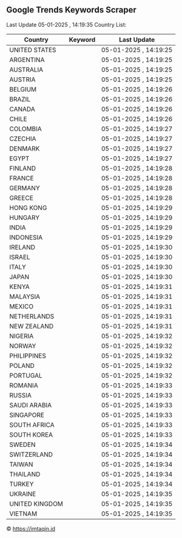 
## Google Trends Keywords Scraper

Last Update 05-01-2025 , 14:19:35
Country List:

| Country | Keyword | Last Update |
| --- | --- | --- |
| UNITED STATES |  | 05-01-2025 , 14:19:25 |
| ARGENTINA |  | 05-01-2025 , 14:19:25 |
| AUSTRALIA |  | 05-01-2025 , 14:19:25 |
| AUSTRIA |  | 05-01-2025 , 14:19:25 |
| BELGIUM |  | 05-01-2025 , 14:19:26 |
| BRAZIL |  | 05-01-2025 , 14:19:26 |
| CANADA |  | 05-01-2025 , 14:19:26 |
| CHILE |  | 05-01-2025 , 14:19:26 |
| COLOMBIA |  | 05-01-2025 , 14:19:27 |
| CZECHIA |  | 05-01-2025 , 14:19:27 |
| DENMARK |  | 05-01-2025 , 14:19:27 |
| EGYPT |  | 05-01-2025 , 14:19:27 |
| FINLAND |  | 05-01-2025 , 14:19:28 |
| FRANCE |  | 05-01-2025 , 14:19:28 |
| GERMANY |  | 05-01-2025 , 14:19:28 |
| GREECE |  | 05-01-2025 , 14:19:28 |
| HONG KONG |  | 05-01-2025 , 14:19:29 |
| HUNGARY |  | 05-01-2025 , 14:19:29 |
| INDIA |  | 05-01-2025 , 14:19:29 |
| INDONESIA |  | 05-01-2025 , 14:19:29 |
| IRELAND |  | 05-01-2025 , 14:19:30 |
| ISRAEL |  | 05-01-2025 , 14:19:30 |
| ITALY |  | 05-01-2025 , 14:19:30 |
| JAPAN |  | 05-01-2025 , 14:19:30 |
| KENYA |  | 05-01-2025 , 14:19:31 |
| MALAYSIA |  | 05-01-2025 , 14:19:31 |
| MEXICO |  | 05-01-2025 , 14:19:31 |
| NETHERLANDS |  | 05-01-2025 , 14:19:31 |
| NEW ZEALAND |  | 05-01-2025 , 14:19:31 |
| NIGERIA |  | 05-01-2025 , 14:19:32 |
| NORWAY |  | 05-01-2025 , 14:19:32 |
| PHILIPPINES |  | 05-01-2025 , 14:19:32 |
| POLAND |  | 05-01-2025 , 14:19:32 |
| PORTUGAL |  | 05-01-2025 , 14:19:32 |
| ROMANIA |  | 05-01-2025 , 14:19:33 |
| RUSSIA |  | 05-01-2025 , 14:19:33 |
| SAUDI ARABIA |  | 05-01-2025 , 14:19:33 |
| SINGAPORE |  | 05-01-2025 , 14:19:33 |
| SOUTH AFRICA |  | 05-01-2025 , 14:19:33 |
| SOUTH KOREA |  | 05-01-2025 , 14:19:33 |
| SWEDEN |  | 05-01-2025 , 14:19:34 |
| SWITZERLAND |  | 05-01-2025 , 14:19:34 |
| TAIWAN |  | 05-01-2025 , 14:19:34 |
| THAILAND |  | 05-01-2025 , 14:19:34 |
| TURKEY |  | 05-01-2025 , 14:19:34 |
| UKRAINE |  | 05-01-2025 , 14:19:35 |
| UNITED KINGDOM |  | 05-01-2025 , 14:19:35 |
| VIETNAM |  | 05-01-2025 , 14:19:35 |

© https://imtaqin.id

